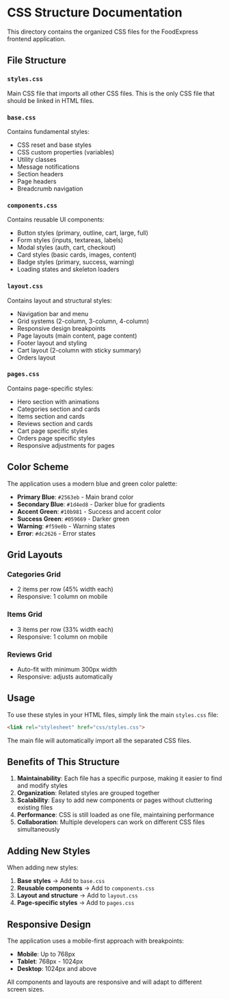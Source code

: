 # CSS Structure Documentation

This directory contains the organized CSS files for the FoodExpress frontend application.

## File Structure

### `styles.css`
Main CSS file that imports all other CSS files. This is the only CSS file that should be linked in HTML files.

### `base.css`
Contains fundamental styles:
- CSS reset and base styles
- CSS custom properties (variables)
- Utility classes
- Message notifications
- Section headers
- Page headers
- Breadcrumb navigation

### `components.css`
Contains reusable UI components:
- Button styles (primary, outline, cart, large, full)
- Form styles (inputs, textareas, labels)
- Modal styles (auth, cart, checkout)
- Card styles (basic cards, images, content)
- Badge styles (primary, success, warning)
- Loading states and skeleton loaders

### `layout.css`
Contains layout and structural styles:
- Navigation bar and menu
- Grid systems (2-column, 3-column, 4-column)
- Responsive design breakpoints
- Page layouts (main content, page content)
- Footer layout and styling
- Cart layout (2-column with sticky summary)
- Orders layout

### `pages.css`
Contains page-specific styles:
- Hero section with animations
- Categories section and cards
- Items section and cards
- Reviews section and cards
- Cart page specific styles
- Orders page specific styles
- Responsive adjustments for pages

## Color Scheme

The application uses a modern blue and green color palette:

- **Primary Blue**: `#2563eb` - Main brand color
- **Secondary Blue**: `#1d4ed8` - Darker blue for gradients
- **Accent Green**: `#10b981` - Success and accent color
- **Success Green**: `#059669` - Darker green
- **Warning**: `#f59e0b` - Warning states
- **Error**: `#dc2626` - Error states

## Grid Layouts

### Categories Grid
- 2 items per row (45% width each)
- Responsive: 1 column on mobile

### Items Grid
- 3 items per row (33% width each)
- Responsive: 1 column on mobile

### Reviews Grid
- Auto-fit with minimum 300px width
- Responsive: adjusts automatically

## Usage

To use these styles in your HTML files, simply link the main `styles.css` file:

```html
<link rel="stylesheet" href="css/styles.css">
```

The main file will automatically import all the separated CSS files.

## Benefits of This Structure

1. **Maintainability**: Each file has a specific purpose, making it easier to find and modify styles
2. **Organization**: Related styles are grouped together
3. **Scalability**: Easy to add new components or pages without cluttering existing files
4. **Performance**: CSS is still loaded as one file, maintaining performance
5. **Collaboration**: Multiple developers can work on different CSS files simultaneously

## Adding New Styles

When adding new styles:

1. **Base styles** → Add to `base.css`
2. **Reusable components** → Add to `components.css`
3. **Layout and structure** → Add to `layout.css`
4. **Page-specific styles** → Add to `pages.css`

## Responsive Design

The application uses a mobile-first approach with breakpoints:
- **Mobile**: Up to 768px
- **Tablet**: 768px - 1024px
- **Desktop**: 1024px and above

All components and layouts are responsive and will adapt to different screen sizes. 